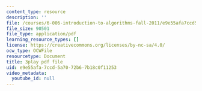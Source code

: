 ```yaml
---
content_type: resource
description: ''
file: /courses/6-006-introduction-to-algorithms-fall-2011/e9e55afa7ccd5a7072b67b18c0f11253_a_otxyu0mSQ.pdf
file_size: 90501
file_type: application/pdf
learning_resource_types: []
license: https://creativecommons.org/licenses/by-nc-sa/4.0/
ocw_type: OCWFile
resourcetype: Document
title: 3play pdf file
uid: e9e55afa-7ccd-5a70-72b6-7b18c0f11253
video_metadata:
  youtube_id: null
---
```

